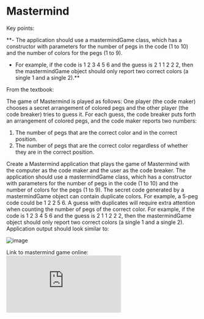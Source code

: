 # Mastermind

Key points:

**- The application should use a mastermindGame class, which has
a constructor with parameters for the number of pegs in the code (1 to 10) and the number of colors for
the pegs (1 to 9).
- For example, if the code is 1 2 3 4 5 6 and the guess
is 2 1 1 2 2 2, then the mastermindGame object should only report two correct colors (a single 1 and a
single 2).**

From the textbook:

The game of Mastermind is played as follows: One player (the code maker) chooses a secret arrangement of colored pegs and the other player (the code breaker) tries to guess it. For each guess, the code
breaker puts forth an arrangement of colored pegs, and the code maker reports two numbers:
  1. The number of pegs that are the correct color and in the correct position.
  2. The number of pegs that are the correct color regardless of whether they are in the
     correct position.
     
Create a Mastermind application that plays the game of Mastermind with the computer as the code
maker and the user as the code breaker. The application should use a mastermindGame class, which has
a constructor with parameters for the number of pegs in the code (1 to 10) and the number of colors for
the pegs (1 to 9). The secret code generated by a mastermindGame object can contain duplicate colors.
For example, a 5-peg code could be 1 2 2 5 6. A guess with duplicates will require extra attention when
counting the number of pegs of the correct color. For example, if the code is 1 2 3 4 5 6 and the guess
is 2 1 1 2 2 2, then the mastermindGame object should only report two correct colors (a single 1 and a
single 2). Application output should look similar to:

![image](https://github.com/floomich10/Mastermind/assets/144454297/00662468-d01d-434d-8062-3a05bdd239c7)

Link to mastermind game online: ![link](https://www.archimedes-lab.org/mastermind.html?authuser=0)

